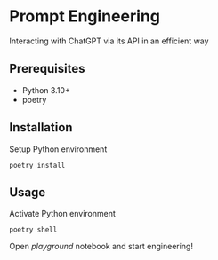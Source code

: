 # Prompt Engineering

Interacting with ChatGPT via its API in an efficient way

## Prerequisites

* Python 3.10+
* poetry

## Installation

Setup Python environment

    poetry install

## Usage

Activate Python environment

    poetry shell

Open _playground_ notebook and start engineering!
